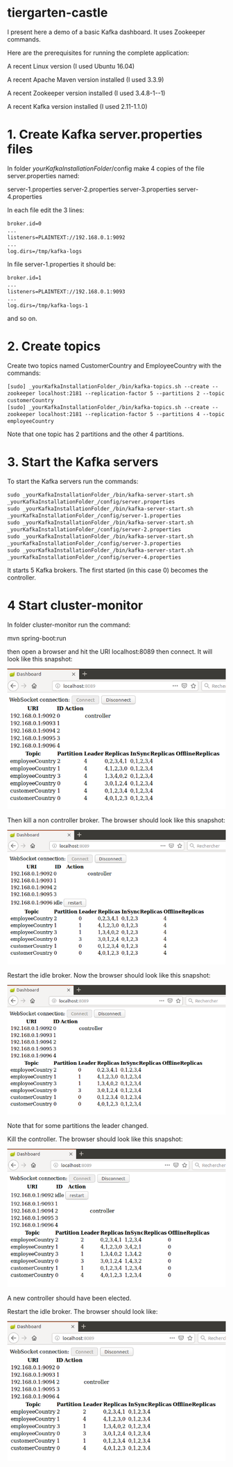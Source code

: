 # tiergarten-castle
I present here a demo of a basic Kafka dashboard. It uses Zookeeper commands.

Here are the prerequisites for running the complete application:

A recent Linux version (I used Ubuntu 16.04)

A recent Apache Maven version installed (I used 3.3.9)

A recent Zookeeper version installed (I used 3.4.8-1--1)

A recent Kafka version installed (I used 2.11-1.1.0)

# 1. Create Kafka server.properties files

In folder _yourKafkaInstallationFolder_/config make 4 copies of the file server.properties named:

  server-1.properties
  server-2.properties
  server-3.properties
  server-4.properties

In each file edit the 3 lines:
```
broker.id=0
...
listeners=PLAINTEXT://192.168.0.1:9092
...
log.dirs=/tmp/kafka-logs
```

In file server-1.properties it should be:
```
broker.id=1
...
listeners=PLAINTEXT://192.168.0.1:9093
...
log.dirs=/tmp/kafka-logs-1
```

and so on.

# 2. Create topics

Create two topics named CustomerCountry and EmployeeCountry with the commands:

```
[sudo] _yourKafkaInstallationFolder_/bin/kafka-topics.sh --create --zookeeper localhost:2181 --replication-factor 5 --partitions 2 --topic customerCountry
[sudo] _yourKafkaInstallationFolder_/bin/kafka-topics.sh --create --zookeeper localhost:2181 --replication-factor 5 --partitions 4 --topic employeeCountry
```

Note that one topic has 2 partitions and the other 4 partitions.

# 3. Start the Kafka servers

To start the Kafka servers run the commands:

```
sudo _yourKafkaInstallationFolder_/bin/kafka-server-start.sh _yourKafkaInstallationFolder_/config/server.properties
sudo _yourKafkaInstallationFolder_/bin/kafka-server-start.sh _yourKafkaInstallationFolder_/config/server-1.properties
sudo _yourKafkaInstallationFolder_/bin/kafka-server-start.sh _yourKafkaInstallationFolder_/config/server-2.properties
sudo _yourKafkaInstallationFolder_/bin/kafka-server-start.sh _yourKafkaInstallationFolder_/config/server-3.properties
sudo _yourKafkaInstallationFolder_/bin/kafka-server-start.sh _yourKafkaInstallationFolder_/config/server-4.properties

```

It starts 5 Kafka brokers. The first started (in this case 0) becomes the controller.

# 4 Start cluster-monitor

In folder cluster-monitor run the command:

mvn spring-boot:run

then open a browser and hit the URI localhost:8089 then connect. It will look like this snapshot:

![alt text](images/initialDashboard.png "Initial Dashboard")

Then kill a non controller broker. The browser should look like this snapshot:

![alt text](images/dashboard2.png "Broker down")

Restart the idle broker. Now the browser should look like this snapshot:

![alt text](images/dashboard3.png "Broker restarted")

Note that for some partitions the leader changed.

Kill the controller. The browser should look like this snapshot:

![alt text](images/dashboard4.png "Controller down")

A new controller should have been elected.

Restart the idle broker. The browser should look like:

![alt text](images/dashboard5.png "Broker restarted")




